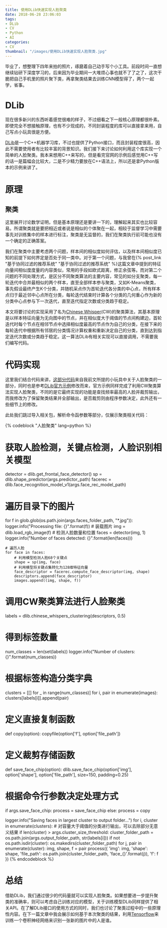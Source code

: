```yaml
---
title: 使用DLib快速实现人脸聚类
date: 2018-06-28 23:06:03
tags:
- DLib
- CV
- Python
- AI
categories:
- CV
thumbnail: "/images/使用DLib快速实现人脸聚类.jpg"
---
```


毕业了，想整理下四年来拍的照片，琢磨着自己动手写个小工具。前段时间一直想继续钻研下深度学习的，后来因为毕业期间一大堆烦心事也就不了了之了，这次干脆把自己手机里的照片聚下类，再拿聚类结果去训练CNN模型得了，两个一起学，省事。

# DLib
现在很多新兴的东西听着感觉很难的样子，不过细看之下一般核心原理都很朴素。即使完全不想接触原理，也有不少现成的，不同封装程度的库可以直接拿来用，自己写点小玩具很是方便。

[DLib](http://dlib.net/)是一个C++机器学习库，不过也提供了Python接口，而且封装程度很高，因此不需要使用者有比较丰富的背景知识。我们接下来讨论如何利用这个库实现一个简单的人脸聚类。我本来想用C++来写的，但是看完官网的示例后感觉用C++写的话一是篇幅会比较大，二是不少精力要放在C++语法上，所以还是拿Python版本的示例来讲了。

# 原理

## 聚类
这里展开讨论数学证明，但是基本原理还是要讲一下的，理解起来其实也比较容易。所谓聚类就是要把相近或者说是相似的个体聚在一起，相较于监督学习中需要事先对训练集中的样本进行标注，聚类是无监督的，我们在聚类执行前可能也没有一个确定的正确答案。

我们在聚类中主要考虑两个问题，样本间的相似度如何评估，以及样本间相似度已知的前提下如何界定是否处于同一类中。对于第一个问题，与我曾在{% post_link "基于协同过滤的推荐系统" "基于协同过滤的推荐系统" %}这篇文章中提到的特征向量间相似度度量的内容类似，常用的手段如欧式距离，修正余弦等。而对第二个问题的不同处理方式，是区分不同聚类算法的主要内容，常见的如分支聚类，每一轮迭代中合并最相似的两个样本，直至全部样本参与聚类，又如K-Means聚类，事先假设最终产生K个分类，并随机采点作为首轮迭代各分类的中心点，所有样本点归于最近邻中心点所在分类，每轮迭代结束时计算各个分类的几何重心作为新的分类中心点参与下一次迭代，直至迭代指定次数或分类趋于稳定。

本文将要讨论的实现采用了名为[Chinese Whisper](https://www.wikiwand.com/en/Chinese_Whispers_(clustering_method))(CW)的聚类算法，其基本原理是以样本特征向量为无向图中的节点，并在相似度大于阈值的节点间构建边，首轮迭代时每个节点在相邻节点中选择相似度最高的节点作为自己的分类，在接下来的每轮迭代中根据所有邻居的分类情况计算权重和重新决定自己的分类，直到达到指定迭代次数或分类趋于稳定。这一算法DLib有相关实现可以直接调用，不需要我们编写代码。

# 代码实现
这里我们结合代码来讲，[这部分代码](https://github.com/AngelMsger/FrankXX/blob/master/face_clustering.py)来自我前文所提的小玩具中关于人脸聚类的一部分，同时也是参考[DLib官方示例](http://dlib.net/face_clustering.py.html)修改而来，官方示例同样完成了利用CW聚类算法实现人脸聚类，不同的是它最终实现的功能是查找频率最高的人脸并裁剪输出，而我修改为了保留聚类结果并全部输出，是否裁剪则由程序参数决定，此外还有一些细节上的修改。

此处我们跳过导入相关包，解析命令函参数等部分，仅展示聚类相关代码：

{% codeblock "人脸聚类" lang=python %}
# 获取人脸检测，关键点检测，人脸识别相关模型
detector = dlib.get_frontal_face_detector()
sp = dlib.shape_predictor(args.predictor_path)
facerec = dlib.face_recognition_model_v1(args.face_rec_model_path)

# 遍历目录下的图片
for f in glob.glob(os.path.join(args.faces_folder_path, "*.jpg")):
    logger.info("Processing file: {}".format(f))
    # 装载图片
    img = dlib.load_rgb_image(f)
    # 检测人脸数量和位置
    faces = detector(img, 1)
    logger.info("Number of faces detected: {}".format(len(faces)))

    # 遍历人脸
    for face in faces:
        # 利用模型检测人脸68个关键点
        shape = sp(img, face)
        # 利用模型将关键点集转化为128维特征向量
        face_descriptor = facerec.compute_face_descriptor(img, shape)
        descriptors.append(face_descriptor)
        images.append((img, shape, f))

# 调用CW聚类算法进行人脸聚类
labels = dlib.chinese_whispers_clustering(descriptors, 0.5)

# 得到标签数量
num_classes = len(set(labels))
logger.info("Number of clusters: {}".format(num_classes))

# 根据标签构造分类字典
clusters = [[] for _ in range(num_classes)]
for i, pair in enumerate(images):
    clusters[labels[i]].append(pair)

# 定义直接复制函数
def copy(option):
    copyfile(option['f'], option['file_path'])

# 定义裁剪存储函数
def save_face_chip(option):
    dlib.save_face_chip(option['img'], option['shape'], option['file_path'], size=150, padding=0.25)

# 根据命令行参数决定处理方式
if args.save_face_chip:
    process = save_face_chip
else:
    process = copy

logger.info("Saving faces in largest cluster to output folder...")
for i, cluster in enumerate(clusters):
    # 对容量大于阈值的分类进行输出，可以去除部分无意义结果
    if len(cluster) > args.cluster_size_threshold:
        cluster_folder_path = os.path.join(args.output_folder_path, str(labels[i]))
        if not os.path.isdir(cluster):
            os.makedirs(cluster_folder_path)
        for j, pair in enumerate(cluster):
            img, shape, f = pair
            process({
                'img': img,
                'shape': shape,
                'file_path': os.path.join(cluster_folder_path, 'face_{}'.format(j)),
                'f': f
            })
{% endcodeblock %}

# 总结
借助DLib，我们通过很少的代码量就可以实现人脸聚类。如果想要进一步提升聚类的准确率，则可以考虑自己训练对应的模型，关于训练模型DLib同样提供了相关API。在了解DLib接口的使用方式的同时，我们也讨论了聚类过程中的一些原理性内容。在下一篇文章中我会展示如何基于本次聚类的结果，利用[Tensorflow](https://www.tensorflow.org/)来训练一个卷积神经网络来识别一张新的图片中的人是谁。